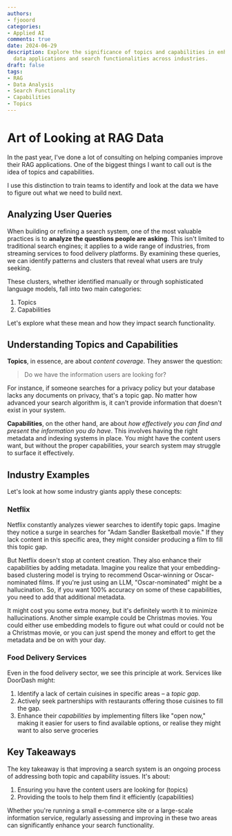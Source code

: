 ```yaml
---
authors:
- fjooord
categories:
- Applied AI
comments: true
date: 2024-06-29
description: Explore the significance of topics and capabilities in enhancing RAG
  data applications and search functionalities across industries.
draft: false
tags:
- RAG
- Data Analysis
- Search Functionality
- Capabilities
- Topics
---
```


# Art of Looking at RAG Data

In the past year, I've done a lot of consulting on helping companies improve their RAG applications. One of the biggest things I want to call out is the idea of topics and capabilities. 

I use this distinction to train teams to identify and look at the data we have to figure out what we need to build next.

<!-- more -->

## Analyzing User Queries

When building or refining a search system, one of the most valuable practices is to **analyze the questions people are asking**. This isn't limited to traditional search engines; it applies to a wide range of industries, from streaming services to food delivery platforms. By examining these queries, we can identify patterns and clusters that reveal what users are truly seeking.

These clusters, whether identified manually or through sophisticated language models, fall into two main categories:

1. Topics
2. Capabilities

Let's explore what these mean and how they impact search functionality.

## Understanding Topics and Capabilities

**Topics**, in essence, are about *content coverage*. They answer the question: 

> Do we have the information users are looking for?

For instance, if someone searches for a privacy policy but your database lacks any documents on privacy, that's a topic gap. No matter how advanced your search algorithm is, it can't provide information that doesn't exist in your system.

**Capabilities**, on the other hand, are about *how effectively you can find and present the information you do have*. This involves having the right metadata and indexing systems in place. You might have the content users want, but without the proper capabilities, your search system may struggle to surface it effectively.

## Industry Examples

Let's look at how some industry giants apply these concepts:

### Netflix

Netflix constantly analyzes viewer searches to identify topic gaps. Imagine they notice a surge in searches for "Adam Sandler Basketball movie." If they lack content in this specific area, they might consider producing a film to fill this topic gap. 

But Netflix doesn't stop at content creation. They also enhance their capabilities by adding metadata. Imagine you realize that your embedding-based clustering model is trying to recommend Oscar-winning or Oscar-nominated films. If you're just using an LLM, "Oscar-nominated" might be a hallucination. So, if you want 100% accuracy on some of these capabilities, you need to add that additional metadata. 

It might cost you some extra money, but it's definitely worth it to minimize hallucinations. Another simple example could be Christmas movies. You could either use embedding models to figure out what could or could not be a Christmas movie, or you can just spend the money and effort to get the metadata and be on with your day.

### Food Delivery Services

Even in the food delivery sector, we see this principle at work. Services like DoorDash might:

1. Identify a lack of certain cuisines in specific areas – a *topic gap*.
2. Actively seek partnerships with restaurants offering those cuisines to fill the gap.
3. Enhance their *capabilities* by implementing filters like "open now," making it easier for users to find available options, or realise they might want to also serve groceries 

## Key Takeaways

The key takeaway is that improving a search system is an ongoing process of addressing both topic and capability issues. It's about:

1. Ensuring you have the content users are looking for (topics)
2. Providing the tools to help them find it efficiently (capabilities)

Whether you're running a small e-commerce site or a large-scale information service, regularly assessing and improving in these two areas can significantly enhance your search functionality.